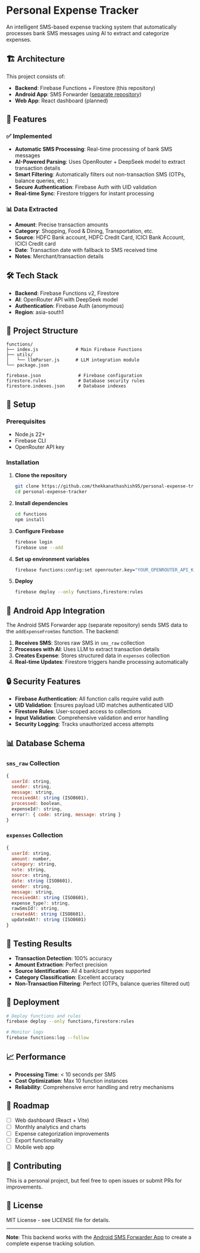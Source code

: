 # Personal Expense Tracker

An intelligent SMS-based expense tracking system that automatically processes bank SMS messages using AI to extract and categorize expenses.

## 🏗️ Architecture

This project consists of:
- **Backend**: Firebase Functions + Firestore (this repository)
- **Android App**: SMS Forwarder ([separate repository](https://github.com/thekkanathashish95/android-sms-forwarder-app))
- **Web App**: React dashboard (planned)

## 🚀 Features

### ✅ Implemented
- **Automatic SMS Processing**: Real-time processing of bank SMS messages
- **AI-Powered Parsing**: Uses OpenRouter + DeepSeek model to extract transaction details
- **Smart Filtering**: Automatically filters out non-transaction SMS (OTPs, balance queries, etc.)
- **Secure Authentication**: Firebase Auth with UID validation
- **Real-time Sync**: Firestore triggers for instant processing

### 📊 Data Extracted
- **Amount**: Precise transaction amounts
- **Category**: Shopping, Food & Dining, Transportation, etc.
- **Source**: HDFC Bank account, HDFC Credit Card, ICICI Bank Account, ICICI Credit card
- **Date**: Transaction date with fallback to SMS received time
- **Notes**: Merchant/transaction details

## 🛠️ Tech Stack

- **Backend**: Firebase Functions v2, Firestore
- **AI**: OpenRouter API with DeepSeek model
- **Authentication**: Firebase Auth (anonymous)
- **Region**: asia-south1

## 📁 Project Structure

```
functions/
├── index.js              # Main Firebase Functions
├── utils/
│   └── llmParser.js      # LLM integration module
└── package.json

firebase.json              # Firebase configuration
firestore.rules            # Database security rules
firestore.indexes.json     # Database indexes
```

## 🔧 Setup

### Prerequisites
- Node.js 22+
- Firebase CLI
- OpenRouter API key

### Installation

1. **Clone the repository**
   ```bash
   git clone https://github.com/thekkanathashish95/personal-expense-tracker.git
   cd personal-expense-tracker
   ```

2. **Install dependencies**
   ```bash
   cd functions
   npm install
   ```

3. **Configure Firebase**
   ```bash
   firebase login
   firebase use --add
   ```

4. **Set up environment variables**
   ```bash
   firebase functions:config:set openrouter.key="YOUR_OPENROUTER_API_KEY"
   ```

5. **Deploy**
   ```bash
   firebase deploy --only functions,firestore:rules
   ```

## 📱 Android App Integration

The Android SMS Forwarder app (separate repository) sends SMS data to the `addExpenseFromSms` function. The backend:

1. **Receives SMS**: Stores raw SMS in `sms_raw` collection
2. **Processes with AI**: Uses LLM to extract transaction details
3. **Creates Expense**: Stores structured data in `expenses` collection
4. **Real-time Updates**: Firestore triggers handle processing automatically

## 🔒 Security Features

- **Firebase Authentication**: All function calls require valid auth
- **UID Validation**: Ensures payload UID matches authenticated UID
- **Firestore Rules**: User-scoped access to collections
- **Input Validation**: Comprehensive validation and error handling
- **Security Logging**: Tracks unauthorized access attempts

## 📊 Database Schema

### `sms_raw` Collection
```javascript
{
  userId: string,
  sender: string,
  message: string,
  receivedAt: string (ISO8601),
  processed: boolean,
  expenseId?: string,
  error?: { code: string, message: string }
}
```

### `expenses` Collection
```javascript
{
  userId: string,
  amount: number,
  category: string,
  note: string,
  source: string,
  date: string (ISO8601),
  sender: string,
  message: string,
  receivedAt: string (ISO8601),
  expense_type?: string,
  rawSmsId?: string,
  createdAt: string (ISO8601),
  updatedAt?: string (ISO8601)
}
```

## 🧪 Testing Results

- **Transaction Detection**: 100% accuracy
- **Amount Extraction**: Perfect precision
- **Source Identification**: All 4 bank/card types supported
- **Category Classification**: Excellent accuracy
- **Non-Transaction Filtering**: Perfect (OTPs, balance queries filtered out)

## 🚀 Deployment

```bash
# Deploy functions and rules
firebase deploy --only functions,firestore:rules

# Monitor logs
firebase functions:log --follow
```

## 📈 Performance

- **Processing Time**: < 10 seconds per SMS
- **Cost Optimization**: Max 10 function instances
- **Reliability**: Comprehensive error handling and retry mechanisms

## 🔮 Roadmap

- [ ] Web dashboard (React + Vite)
- [ ] Monthly analytics and charts
- [ ] Expense categorization improvements
- [ ] Export functionality
- [ ] Mobile web app

## 🤝 Contributing

This is a personal project, but feel free to open issues or submit PRs for improvements.

## 📄 License

MIT License - see LICENSE file for details.

---

**Note**: This backend works with the [Android SMS Forwarder App](https://github.com/thekkanathashish95/android-sms-forwarder-app) to create a complete expense tracking solution.
